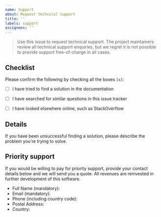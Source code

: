 ```yaml
---
name: Support
about: Request technical support
title: ''
labels: support
assignees: ''
---
```


> Use this issue to request technical support. The project maintainers review all technical support enquiries, but we regret it is not possible to provide support free-of-charge in all cases.


## Checklist

Please confirm the following by checking all the boxes `[x]`:

- [ ] I have tried to find a solution in the documentation
- [ ] I have searched for similar questions in this issue tracker
- [ ] I have looked elsewhere online, such as StackOverflow


## Details

If you have been unsuccessful finding a solution, please describe the problem you're trying to solve.


## Priority support

If you would be willing to pay for priority support, provide your contact details below and we will send you a quote. All revenues are reinvested in further development of this software.

- Full Name (mandatory):
- Email (mandatory): 
- Phone (including country code): 
- Postal Address:
- Country: 
